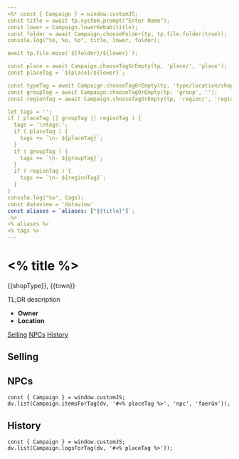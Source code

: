 ```yaml
---
<%* const { Campaign } = window.customJS;
const title = await tp.system.prompt("Enter Name");
const lower = Campaign.lowerKebab(title);
const folder = await Campaign.chooseFolder(tp, tp.file.folder(true));
console.log("%o, %o, %o", title, lower, folder);

await tp.file.move(`${folder}/${lower}`);

const place = await Campaign.chooseTagOrEmpty(tp, 'place/', 'place');
const placeTag = `${place}/${lower}`;

const typeTag = await Campaign.chooseTagOrEmpty(tp, 'type/location/shop', 'type/location/shop');
const groupTag = await Campaign.chooseTagOrEmpty(tp, 'group', '');
const regionTag = await Campaign.chooseTagOrEmpty(tp, 'region/', 'region/sword-coast-north');

let tags = '';
if ( placeTag || groupTag || regionTag ) {
  tags = '\ntags:';
  if ( placeTag ) {
    tags += `\n- ${placeTag}`;
  }
  if ( groupTag ) {
    tags += `\n- ${groupTag}`;
  }
  if ( regionTag ) {
    tags += `\n- ${regionTag}`;
  }
}
console.log("%o", tags);
const dataview = 'dataview'
const aliases = `aliases: ["${title}"]`;
-%>
<% aliases %>
<% tags %>
---
```

# <% title %>
<span class="subhead">{{shopType}}, {{town}}</span>

TL;DR description

- **Owner**
- **Location**

<span class="nav">[Selling](#Selling) [NPCs](#NPCs) [History](#History)</span>
## Selling

## NPCs

```<% dataview %>js
const { Campaign } = window.customJS;
dv.list(Campaign.itemsForTag(dv, '#<% placeTag %>', 'npc', 'faerûn'));
```

## History
```<% dataview %>js
const { Campaign } = window.customJS;
dv.list(Campaign.logsForTag(dv, '#<% placeTag %>'));
```